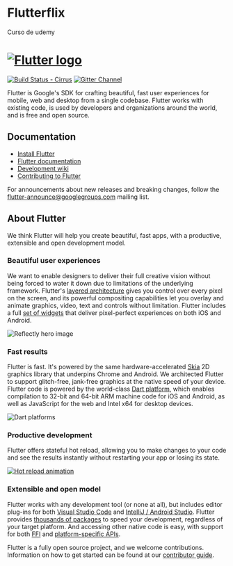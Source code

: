 # Flutterflix
 Curso de udemy
 
 # [![Flutter logo][]][flutter.dev]
 
 [![Build Status - Cirrus][]][Build status]
 [![Gitter Channel][]][Gitter badge]
 
 Flutter is Google's SDK for crafting beautiful, fast user experiences for
 mobile, web and desktop from a single codebase. Flutter works with existing
 code, is used by developers and organizations around the world, and is free
 and open source.
 
 ## Documentation
 
 * [Install Flutter](https://flutter.dev/get-started/)
 * [Flutter documentation](https://flutter.dev/docs)
 * [Development wiki](https://github.com/flutter/flutter/wiki)
 * [Contributing to Flutter](https://github.com/flutter/flutter/blob/master/CONTRIBUTING.md)
 
 For announcements about new releases and breaking changes, follow the
 [flutter-announce@googlegroups.com](https://groups.google.com/forum/#!forum/flutter-announce)
 mailing list.
 
 ## About Flutter
 
 We think Flutter will help you create beautiful, fast apps, with a productive,
 extensible and open development model.
 
 ### Beautiful user experiences
 
 We want to enable designers to deliver their full creative vision without being
 forced to water it down due to limitations of the underlying framework.
 Flutter's [layered architecture] gives you control over every pixel on the
 screen, and its powerful compositing capabilities let you overlay and animate
 graphics, video, text and controls without limitation. Flutter includes a full
 [set of widgets][widget catalog] that deliver pixel-perfect experiences on both
 iOS and Android.
 
 ![Reflectly hero image][Reflectly hero image]
 
 ### Fast results
 
 Flutter is fast. It's powered by the same hardware-accelerated [Skia] 2D
 graphics library that underpins Chrome and Android. We architected Flutter to
 support glitch-free, jank-free graphics at the native speed of your device.
 Flutter code is powered by the world-class [Dart platform], which enables
 compilation to 32-bit and 64-bit ARM machine code for iOS and Android, as well
 as JavaScript for the web and Intel x64 for desktop devices.
 
 ![Dart platforms][Dart platforms]
 
 ### Productive development
 
 Flutter offers stateful hot reload, allowing you to make changes to your code
 and see the results instantly without restarting your app or losing its state.
 
 [![Hot reload animation][]][Hot reload]
 
 ### Extensible and open model
 
 Flutter works with any development tool (or none at all), but includes editor
 plug-ins for both [Visual Studio Code] and [IntelliJ / Android Studio]. Flutter
 provides [thousands of packages][Flutter packages] to speed your development,
 regardless of your target platform. And accessing other native code is easy,
 with support for both [FFI] and [platform-specific APIs][platform channels]. 
 
 Flutter is a fully open source project, and we welcome contributions.
 Information on how to get started can be found at our
 [contributor guide](CONTRIBUTING.md).
 
 [Flutter logo]: https://flutter.dev/assets/flutter-lockup-4cb0ee072ab312e59784d9fbf4fb7ad42688a7fdaea1270ccf6bbf4f34b7e03f.svg
 [flutter.dev]: https://flutter.dev
 [Build Status - Cirrus]: https://api.cirrus-ci.com/github/flutter/flutter.svg
 [Build status]: https://cirrus-ci.com/github/flutter/flutter/master
 [Gitter Channel]: https://badges.gitter.im/flutter/flutter.svg
 [Gitter badge]: https://gitter.im/flutter/flutter?utm_source=badge&utm_medium=badge&utm_campaign=pr-badge&utm_content=badge
 [layered architecture]: https://flutter.dev/docs/resources/inside-flutter
 [widget catalog]: https://flutter.dev/widgets/
 [Reflectly hero image]: https://github.com/flutter/website/blob/master/src/images/homepage/reflectly-hero-600px.png
 [Dart platforms]: https://dart.dev/assets/platforms-7f4d540acf9fe801b456ad74f9f855230a385014d05d9f5997c878b889a67a0f.svg
 [Skia]: https://skia.org/
 [Dart platform]: https://dart.dev/
 [Hot reload animation]: https://raw.githubusercontent.com/flutter/website/master/src/_assets/image/tools/android-studio/hot-reload.gif
 [Hot reload]: https://flutter.dev/docs/development/tools/hot-reload
 [Visual Studio Code]: https://marketplace.visualstudio.com/items?itemName=Dart-Code.flutter
 [IntelliJ / Android Studio]: https://plugins.jetbrains.com/plugin/9212-flutter
 [Flutter packages]: https://pub.dev/flutter
 [FFI]: https://flutter.dev/docs/development/platform-integration/c-interop
 [platform channels]: https://flutter.dev/docs/development/platform-integration/platform-channels
 [interop example]: https://github.com/flutter/flutter/tree/master/examples/platform_channel
